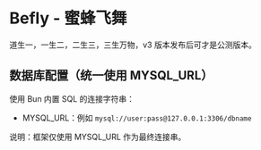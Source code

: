 # Befly - 蜜蜂飞舞

道生一，一生二，二生三，三生万物，v3 版本发布后可才是公测版本。

## 数据库配置（统一使用 MYSQL_URL）

使用 Bun 内置 SQL 的连接字符串：

- MYSQL_URL：例如 `mysql://user:pass@127.0.0.1:3306/dbname`

说明：框架仅使用 MYSQL_URL 作为最终连接串。
